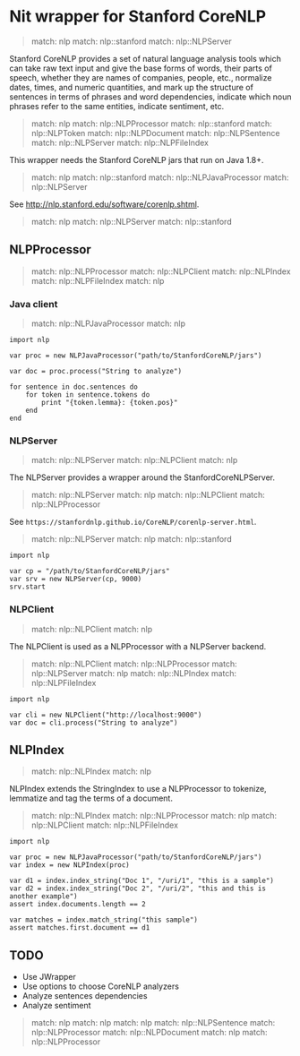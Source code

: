 # Nit wrapper for Stanford CoreNLP

> match: nlp
> match: nlp::stanford
> match: nlp::NLPServer

Stanford CoreNLP provides a set of natural language analysis tools which can take
raw text input and give the base forms of words, their parts of speech, whether
they are names of companies, people, etc., normalize dates, times, and numeric
quantities, and mark up the structure of sentences in terms of phrases and word
dependencies, indicate which noun phrases refer to the same entities, indicate
sentiment, etc.

> match: nlp
> match: nlp::NLPProcessor
> match: nlp::stanford
> match: nlp::NLPToken
> match: nlp::NLPDocument
> match: nlp::NLPSentence
> match: nlp::NLPServer
> match: nlp::NLPFileIndex

This wrapper needs the Stanford CoreNLP jars that run on Java 1.8+.

> match: nlp
> match: nlp::stanford
> match: nlp::NLPJavaProcessor
> match: nlp::NLPServer

See http://nlp.stanford.edu/software/corenlp.shtml.

> match: nlp
> match: nlp::NLPServer
> match: nlp::stanford

## NLPProcessor

> match: nlp::NLPProcessor
> match: nlp::NLPClient
> match: nlp::NLPIndex
> match: nlp::NLPFileIndex
> match: nlp

### Java client

> match: nlp::NLPJavaProcessor
> match: nlp

~~~nit
import nlp

var proc = new NLPJavaProcessor("path/to/StanfordCoreNLP/jars")

var doc = proc.process("String to analyze")

for sentence in doc.sentences do
	for token in sentence.tokens do
		print "{token.lemma}: {token.pos}"
	end
end
~~~

### NLPServer

> match: nlp::NLPServer
> match: nlp::NLPClient
> match: nlp

The NLPServer provides a wrapper around the StanfordCoreNLPServer.

> match: nlp::NLPServer
> match: nlp
> match: nlp::NLPClient
> match: nlp::NLPProcessor

See `https://stanfordnlp.github.io/CoreNLP/corenlp-server.html`.

> match: nlp::NLPServer
> match: nlp
> match: nlp::stanford

~~~nit
import nlp

var cp = "/path/to/StanfordCoreNLP/jars"
var srv = new NLPServer(cp, 9000)
srv.start
~~~

### NLPClient

> match: nlp::NLPClient
> match: nlp

The NLPClient is used as a NLPProcessor with a NLPServer backend.

> match: nlp::NLPClient
> match: nlp::NLPProcessor
> match: nlp::NLPServer
> match: nlp
> match: nlp::NLPIndex
> match: nlp::NLPFileIndex

~~~nit
import nlp

var cli = new NLPClient("http://localhost:9000")
var doc = cli.process("String to analyze")
~~~

## NLPIndex

> match: nlp::NLPIndex
> match: nlp

NLPIndex extends the StringIndex to use a NLPProcessor to tokenize, lemmatize and
tag the terms of a document.

> match: nlp::NLPIndex
> match: nlp::NLPProcessor
> match: nlp
> match: nlp::NLPClient
> match: nlp::NLPFileIndex

~~~nit
import nlp

var proc = new NLPJavaProcessor("path/to/StanfordCoreNLP/jars")
var index = new NLPIndex(proc)

var d1 = index.index_string("Doc 1", "/uri/1", "this is a sample")
var d2 = index.index_string("Doc 2", "/uri/2", "this and this is another example")
assert index.documents.length == 2

var matches = index.match_string("this sample")
assert matches.first.document == d1
~~~

## TODO

* Use JWrapper
* Use options to choose CoreNLP analyzers
* Analyze sentences dependencies
* Analyze sentiment

> match: nlp
> match: nlp
> match: nlp
> match: nlp::NLPSentence
> match: nlp::NLPProcessor
> match: nlp::NLPDocument
> match: nlp
> match: nlp::NLPProcessor


